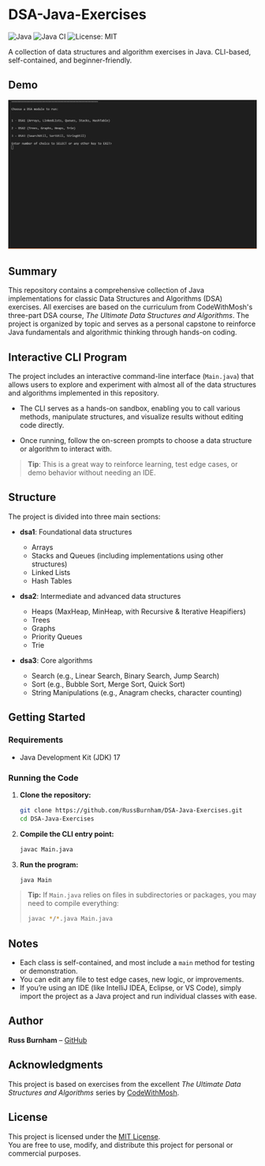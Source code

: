 # DSA-Java-Exercises

![Java](https://img.shields.io/badge/language-Java-blue)
![Java CI](https://github.com/RussBurnham/DSA-Java-Exercises/actions/workflows/maven.yml/badge.svg)
![License: MIT](https://img.shields.io/badge/License-MIT-yellow.svg)

A collection of data structures and algorithm exercises in Java. CLI-based, self-contained, and beginner-friendly.

## Demo

<img src="assets/dsa-demo.gif" width="700"/>

## Summary

This repository contains a comprehensive collection of Java implementations for classic Data Structures and Algorithms (DSA) exercises. All exercises are based on the curriculum from CodeWithMosh's three-part DSA course, _The Ultimate Data Structures and Algorithms_. The project is organized by topic and serves as a personal capstone to reinforce Java fundamentals and algorithmic thinking through hands-on coding.

## Interactive CLI Program

The project includes an interactive command-line interface (`Main.java`) that allows users to explore and experiment with almost all of the data structures and algorithms implemented in this repository.

-   The CLI serves as a hands-on sandbox, enabling you to call various methods, manipulate structures, and visualize results without editing code directly.

-   Once running, follow the on-screen prompts to choose a data structure or algorithm to interact with.

> **Tip**: This is a great way to reinforce learning, test edge cases, or demo behavior without needing an IDE.

## Structure

The project is divided into three main sections:

-   **dsa1**: Foundational data structures

    -   Arrays
    -   Stacks and Queues (including implementations using other structures)
    -   Linked Lists
    -   Hash Tables

-   **dsa2**: Intermediate and advanced data structures

    -   Heaps (MaxHeap, MinHeap, with Recursive & Iterative Heapifiers)
    -   Trees
    -   Graphs
    -   Priority Queues
    -   Trie

-   **dsa3**: Core algorithms
    -   Search (e.g., Linear Search, Binary Search, Jump Search)
    -   Sort (e.g., Bubble Sort, Merge Sort, Quick Sort)
    -   String Manipulations (e.g., Anagram checks, character counting)

## Getting Started

### Requirements

-   Java Development Kit (JDK) 17

### Running the Code

1. **Clone the repository:**

    ```bash
    git clone https://github.com/RussBurnham/DSA-Java-Exercises.git
    cd DSA-Java-Exercises
    ```

2. **Compile the CLI entry point:**

    ```bash
    javac Main.java
    ```

3. **Run the program:**
    ```bash
    java Main
    ```

> **Tip:** If `Main.java` relies on files in subdirectories or packages, you may need to compile everything:
>
> ```bash
> javac */*.java Main.java
> ```

## Notes

-   Each class is self-contained, and most include a `main` method for testing or demonstration.
-   You can edit any file to test edge cases, new logic, or improvements.
-   If you’re using an IDE (like IntelliJ IDEA, Eclipse, or VS Code), simply import the project as a Java project and run individual classes with ease.

## Author

**Russ Burnham** – [GitHub](https://github.com/RussBurnham)

## Acknowledgments

This project is based on exercises from the excellent _The Ultimate Data Structures and Algorithms_ series by [CodeWithMosh](https://codewithmosh.com/).

## License

This project is licensed under the [MIT License](LICENSE).  
You are free to use, modify, and distribute this project for personal or commercial purposes.

